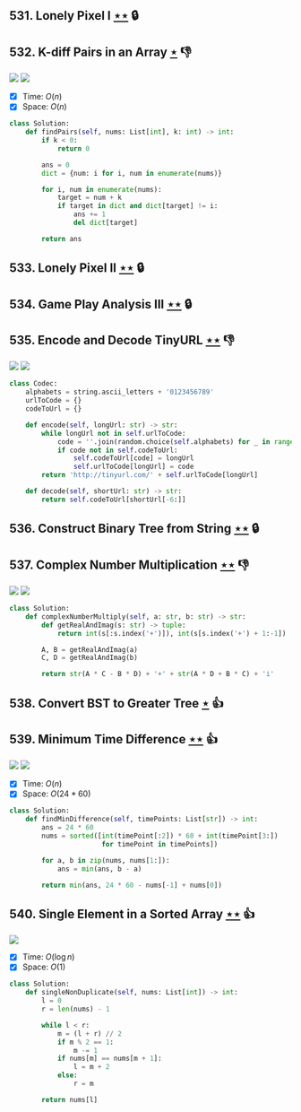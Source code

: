 ## 531. Lonely Pixel I [$\star\star$](https://leetcode.com/problems/lonely-pixel-i) 🔒

## 532. K-diff Pairs in an Array [$\star$](https://leetcode.com/problems/k-diff-pairs-in-an-array) :thumbsdown:

![](https://img.shields.io/badge/-Hash%20Table-7BA23F.svg?style=flat-square) ![](https://img.shields.io/badge/-Two%20Pointers-2EA9DF.svg?style=flat-square)

- [x] Time: $O(n)$
- [x] Space: $O(n)$

```python
class Solution:
    def findPairs(self, nums: List[int], k: int) -> int:
        if k < 0:
            return 0

        ans = 0
        dict = {num: i for i, num in enumerate(nums)}

        for i, num in enumerate(nums):
            target = num + k
            if target in dict and dict[target] != i:
                ans += 1
                del dict[target]

        return ans
```

## 533. Lonely Pixel II [$\star\star$](https://leetcode.com/problems/lonely-pixel-ii) 🔒

## 534. Game Play Analysis III [$\star\star$](https://leetcode.com/problems/game-play-analysis-iii) 🔒

## 535. Encode and Decode TinyURL [$\star\star$](https://leetcode.com/problems/encode-and-decode-tinyurl) :thumbsdown:

![](https://img.shields.io/badge/-Hash%20Table-7BA23F.svg?style=flat-square) ![](https://img.shields.io/badge/-Math-434343.svg?style=flat-square)

```python
class Codec:
    alphabets = string.ascii_letters + '0123456789'
    urlToCode = {}
    codeToUrl = {}

    def encode(self, longUrl: str) -> str:
        while longUrl not in self.urlToCode:
            code = ''.join(random.choice(self.alphabets) for _ in range(6))
            if code not in self.codeToUrl:
                self.codeToUrl[code] = longUrl
                self.urlToCode[longUrl] = code
        return 'http://tinyurl.com/' + self.urlToCode[longUrl]

    def decode(self, shortUrl: str) -> str:
        return self.codeToUrl[shortUrl[-6:]]
```

## 536. Construct Binary Tree from String [$\star\star$](https://leetcode.com/problems/construct-binary-tree-from-string) 🔒

## 537. Complex Number Multiplication [$\star\star$](https://leetcode.com/problems/complex-number-multiplication) :thumbsdown:

![](https://img.shields.io/badge/-Math-434343.svg?style=flat-square) ![](https://img.shields.io/badge/-String-60373E.svg?style=flat-square)

```python
class Solution:
    def complexNumberMultiply(self, a: str, b: str) -> str:
        def getRealAndImag(s: str) -> tuple:
            return int(s[:s.index('+')]), int(s[s.index('+') + 1:-1])

        A, B = getRealAndImag(a)
        C, D = getRealAndImag(b)

        return str(A * C - B * D) + '+' + str(A * D + B * C) + 'i'
```

## 538. Convert BST to Greater Tree [$\star$](https://leetcode.com/problems/convert-bst-to-greater-tree) :thumbsup:

## 539. Minimum Time Difference [$\star\star$](https://leetcode.com/problems/minimum-time-difference) :thumbsup:

![](https://img.shields.io/badge/-Bucket%20Sort-DB4D6D.svg?style=flat-square) ![](https://img.shields.io/badge/-String-60373E.svg?style=flat-square)

- [x] Time: $O(n)$
- [x] Space: $O(24 * 60)$

```python
class Solution:
    def findMinDifference(self, timePoints: List[str]) -> int:
        ans = 24 * 60
        nums = sorted([int(timePoint[:2]) * 60 + int(timePoint[3:])
                       for timePoint in timePoints])

        for a, b in zip(nums, nums[1:]):
            ans = min(ans, b - a)

        return min(ans, 24 * 60 - nums[-1] + nums[0])
```

## 540. Single Element in a Sorted Array [$\star\star$](https://leetcode.com/problems/single-element-in-a-sorted-array) :thumbsup:

![](https://img.shields.io/badge/-Binary%20Search-1B813E.svg?style=flat-square)

- [x] Time: $O(\log n)$
- [x] Space: $O(1)$

```python
class Solution:
    def singleNonDuplicate(self, nums: List[int]) -> int:
        l = 0
        r = len(nums) - 1

        while l < r:
            m = (l + r) // 2
            if m % 2 == 1:
                m -= 1
            if nums[m] == nums[m + 1]:
                l = m + 2
            else:
                r = m

        return nums[l]
```
